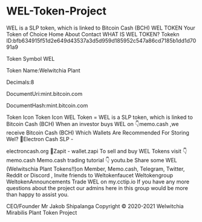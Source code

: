 # WEL-Token-Project
WEL is a SLP token, which is linked to Bitcoin Cash (BCH)
WEL TOKEN
Your Token of Choice
Home
About
Contact
WHAT IS WEL TOKEN?
Tokekn ID:bfb634915f51d2e649d43537a3d5d959d185952c547a86cd7185b1dd1d7091a9

Token Symbol WEL

Token Name:Welwitchia Plant

Decimals:8

DocumentUri:mint.bitcoin.com

DocumentHash:mint.bitcoin.com

Token Icon
Token Icon
WEL Token = WEL is a SLP token, which is linked to Bitcoin Cash (BCH)
When an investor buys WEL on
👇memo.cash
,we receive Bitcoin Cash (BCH)
Which Wallets Are Recommended For Storing Wel?
💼Electron Cash SLP -

electroncash.org
💼Zapit -
wallet.zapi
To sell and buy WEL Tokens visit
👇memo.cash
Memo.cash trading tutorial 👇
youtu.be
Share some WEL (Welwitschia Plant Tokens!!)on Member, Memo.cash, Telegram, Twitter, Reddit or Discord , Invite friends to
Weltokenfaucet
Weltokengroup
WeltokenAnnouncements
Trade WEL on
my.cctip.io
If you have any more questions about the project our admins here in this group would be more than happy to assist you.

CEO/Founder Mr Jakob Shipalanga
Copyright © 2020-2021 Welwitchia Mirabilis Plant Token Project
